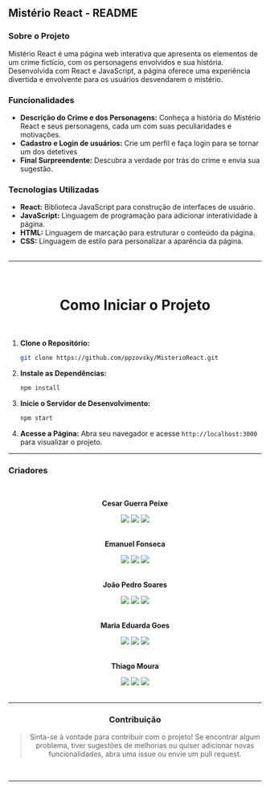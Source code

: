 ## Mistério React - README

### Sobre o Projeto

Mistério React é uma página web interativa que apresenta os elementos de um crime fictício, com os personagens envolvidos e sua história. Desenvolvida com React e JavaScript, a página oferece uma experiência divertida e envolvente para os usuários desvendarem o mistério.

### Funcionalidades

* **Descrição do Crime e dos Personagens:** Conheça a história do Mistério React e seus personagens, cada um com suas peculiaridades e motivações.
* **Cadastro e Login de usuários:** Crie um perfil e faça login para se tornar um dos detetives
* **Final Surpreendente:** Descubra a verdade por trás do crime e envia sua sugestão.

### Tecnologias Utilizadas

* **React:** Biblioteca JavaScript para construção de interfaces de usuário.
* **JavaScript:** Linguagem de programação para adicionar interatividade à página.
* **HTML:** Linguagem de marcação para estruturar o conteúdo da página.
* **CSS:** Linguagem de estilo para personalizar a aparência da página. 
<br><br>
----
<center>

<br>

# Como Iniciar o Projeto

<br> 
</center>

1. **Clone o Repositório:**
   ```bash
   git clone https://github.com/ppzovsky/MisterioReact.git
   ```

2. **Instale as Dependências:**
   ```bash
   npm install
   ```

3. **Inicie o Servidor de Desenvolvimento:**
   ```bash
   npm start
   ```

4. **Acesse a Página:**
   Abra seu navegador e acesse `http://localhost:3000` para visualizar o projeto.


---

### Criadores

<center><br>

**Cesar Guerra Peixe**
<div>
<a href="#" target="_blank"><img loading="lazy" src="https://img.shields.io/badge/-Instagram-%23E4405F?style=for-the-badge&logo=instagram&logoColor=white" target="_blank"></a>
<a href = "#"><img loading="lazy" src="https://img.shields.io/badge/Gmail-D14836?style=for-the-badge&logo=gmail&logoColor=white" target="_blank"></a>
<a href="#" target="_blank"><img loading="lazy" src="https://img.shields.io/badge/-LinkedIn-%230077B5?style=for-the-badge&logo=linkedin&logoColor=white" target="_blank"></a>   
</div><br>

**Emanuel Fonseca**
<div>
<a href="#" target="_blank"><img loading="lazy" src="https://img.shields.io/badge/-Instagram-%23E4405F?style=for-the-badge&logo=instagram&logoColor=white" target="_blank"></a>
<a href = "#"><img loading="lazy" src="https://img.shields.io/badge/Gmail-D14836?style=for-the-badge&logo=gmail&logoColor=white" target="_blank"></a>
<a href="#" target="_blank"><img loading="lazy" src="https://img.shields.io/badge/-LinkedIn-%230077B5?style=for-the-badge&logo=linkedin&logoColor=white" target="_blank"></a>   
</div><br>

**João Pedro Soares**
<div>
<a href="https://www.instagram.com/ppzovsky/" target="_blank"><img loading="lazy" src="https://img.shields.io/badge/-Instagram-%23E4405F?style=for-the-badge&logo=instagram&logoColor=white" target="_blank"></a>
<a href = "mailto:contato@joaopedrosoaresdebrito@gmail.com"><img loading="lazy" src="https://img.shields.io/badge/Gmail-D14836?style=for-the-badge&logo=gmail&logoColor=white" target="_blank"></a>
<a href="https://www.linkedin.com/in/jo%C3%A3o-pedro-soares-164964236/" target="_blank"><img loading="lazy" src="https://img.shields.io/badge/-LinkedIn-%230077B5?style=for-the-badge&logo=linkedin&logoColor=white" target="_blank"></a>   
</div><br>


**Maria Eduarda Goes**
<div>
<a href="#" target="_blank"><img loading="lazy" src="https://img.shields.io/badge/-Instagram-%23E4405F?style=for-the-badge&logo=instagram&logoColor=white" target="_blank"></a>
<a href = "#"><img loading="lazy" src="https://img.shields.io/badge/Gmail-D14836?style=for-the-badge&logo=gmail&logoColor=white" target="_blank"></a>
<a href="#" target="_blank"><img loading="lazy" src="https://img.shields.io/badge/-LinkedIn-%230077B5?style=for-the-badge&logo=linkedin&logoColor=white" target="_blank"></a>   
</div><br>


**Thiago Moura**
<div>
<a href="#" target="_blank"><img loading="lazy" src="https://img.shields.io/badge/-Instagram-%23E4405F?style=for-the-badge&logo=instagram&logoColor=white" target="_blank"></a>
<a href = "#"><img loading="lazy" src="https://img.shields.io/badge/Gmail-D14836?style=for-the-badge&logo=gmail&logoColor=white" target="_blank"></a>
<a href="#" target="_blank"><img loading="lazy" src="https://img.shields.io/badge/-LinkedIn-%230077B5?style=for-the-badge&logo=linkedin&logoColor=white" target="_blank"></a>   
</div><br>

---

### Contribuição

>Sinta-se à vontade para contribuir com o projeto! Se encontrar algum problema, tiver sugestões de melhorias ou quiser adicionar novas funcionalidades, abra uma issue ou envie um pull request.

<br>

---

